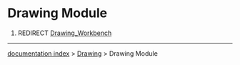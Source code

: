# Drawing Module
1.  REDIRECT [Drawing\_Workbench](Drawing_Workbench.md)

---
[documentation index](../README.md) > [Drawing](Drawing_Workbench.md) > Drawing Module
